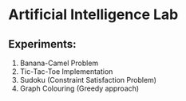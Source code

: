 # Artificial Intelligence Lab
## Experiments:
1. Banana-Camel Problem
2. Tic-Tac-Toe Implementation
3. Sudoku (Constraint Satisfaction Problem)
4. Graph Colouring (Greedy approach)
